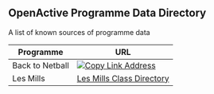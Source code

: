 ## OpenActive Programme Data Directory
A list of known sources of programme data

| Programme                      | URL                                                                                                                                                   |
|--------------------------------|-------------------------------------------------------------------------------------------------------------------------------------------------------|
| Back to Netball                | [![Copy Link Address](https://img.shields.io/static/v1.svg?label=Right%20Click&message=Copy%20Link%20Address&color=green)](https://www.openactive.io/examples/brand.json) |
| Les Mills                      | [Les Mills Class Directory]()                                                                                                                         |
